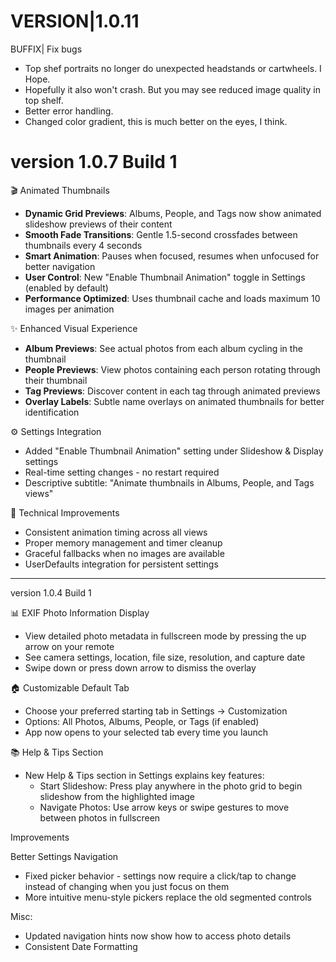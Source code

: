 # VERSION|1.0.11

BUFFIX| Fix bugs
  - Top shef portraits no longer do unexpected headstands or cartwheels. I Hope. 
  - Hopefully it also won't crash. But you may see reduced image quality in top shelf. 
  - Better error handling.
  - Changed color gradient, this is much better on the eyes, I think. 


# version 1.0.7 Build 1

🎬 Animated Thumbnails

- **Dynamic Grid Previews**: Albums, People, and Tags now show animated slideshow previews of their content
- **Smooth Fade Transitions**: Gentle 1.5-second crossfades between thumbnails every 4 seconds
- **Smart Animation**: Pauses when focused, resumes when unfocused for better navigation
- **User Control**: New "Enable Thumbnail Animation" toggle in Settings (enabled by default)
- **Performance Optimized**: Uses thumbnail cache and loads maximum 10 images per animation

✨ Enhanced Visual Experience

- **Album Previews**: See actual photos from each album cycling in the thumbnail
- **People Previews**: View photos containing each person rotating through their thumbnail
- **Tag Previews**: Discover content in each tag through animated previews
- **Overlay Labels**: Subtle name overlays on animated thumbnails for better identification

⚙️ Settings Integration

- Added "Enable Thumbnail Animation" setting under Slideshow & Display settings
- Real-time setting changes - no restart required
- Descriptive subtitle: "Animate thumbnails in Albums, People, and Tags views"

🔧 Technical Improvements

- Consistent animation timing across all views
- Proper memory management and timer cleanup
- Graceful fallbacks when no images are available
- UserDefaults integration for persistent settings

---

version 1.0.4 Build 1

📊 EXIF Photo Information Display

- View detailed photo metadata in fullscreen mode by pressing the up arrow on your remote
- See camera settings, location, file size, resolution, and capture date
- Swipe down or press down arrow to dismiss the overlay

🏠 Customizable Default Tab

- Choose your preferred starting tab in Settings → Customization
- Options: All Photos, Albums, People, or Tags (if enabled)
- App now opens to your selected tab every time you launch

📚 Help & Tips Section

- New Help & Tips section in Settings explains key features:
  - Start Slideshow: Press play anywhere in the photo grid to begin slideshow from the
    highlighted image
  - Navigate Photos: Use arrow keys or swipe gestures to move between photos in fullscreen

Improvements

Better Settings Navigation

- Fixed picker behavior - settings now require a click/tap to change instead of changing
  when you just focus on them
- More intuitive menu-style pickers replace the old segmented controls

Misc:

- Updated navigation hints now show how to access photo details
- Consistent Date Formatting
